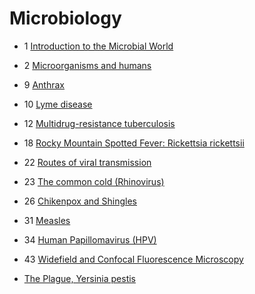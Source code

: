 # Microbiology

- 1 [Introduction to the Microbial World](introduction)
- 2 [Microorganisms and humans](microorganisms-and-humans)
- 9 [Anthrax](anthrax)
- 10 [Lyme disease](lyme-disease)
- 12 [Multidrug-resistance tuberculosis](multidrug-resistance-tuberculosis)
- 18 [Rocky Mountain Spotted Fever: Rickettsia rickettsii](rickettsia-rickettsii)
- 22 [Routes of viral transmission](routes-of-viral-transmission)
- 23 [The common cold (Rhinovirus)](the-common-cold-rhinovirus)
- 26 [Chikenpox and Shingles](chikenpox-and-shingles)
- 31 [Measles](measles)
- 34 [Human Papillomavirus (HPV)](hpv)
- 43 [Widefield and Confocal Fluorescence Microscopy](widefield-confocal-fluorescence-microscopy)

- [The Plague, Yersinia pestis](the-plague-yersinia-pestis)
